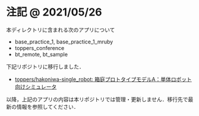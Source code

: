 # 注記 @ 2021/05/26

本ディレクトリに含まれる次のアプリについて

- base_practice_1, base_practice_1_mruby
- toppers_conference
- bt_remote, bt_sample

下記リポジトリに移行しました．

- [toppers/hakoniwa-single_robot: 箱庭プロトタイプモデルA：単体ロボット向けシミュレータ](https://github.com/toppers/hakoniwa-single_robot)

以降，上記のアプリの内容は本リポジトリでは管理・更新しません．移行先で最新の情報を参照してください．

